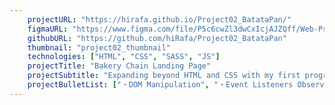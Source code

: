 ```yaml
---
    projectURL: "https://hirafa.github.io/Project02_BatataPan/"
    figmaURL: "https://www.figma.com/file/P5c6cwZl3dwCxIcjAJZQff/Web-Project02%3A-BatataPan?type=design&node-id=0-1&mode=design&t=tDKnggVX8bIdItaD-0"
    githubURL: "https://github.com/hiRafa/Project02_BatataPan"
    thumbnail: "project02_thumbnail"
    technologies: ["HTML", "CSS", "SASS", "JS"]
    projectTitle: "Bakery Chain Landing Page"
    projectSubtitle: "Expanding beyond HTML and CSS with my first programming language: Javascript."
    projectBulletList: ["・DOM Manipulation", "・Event Listeners Observer", "・JSON file Parse", "・Filters and tabs"]
---
```

